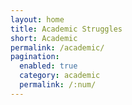 ```yaml
---
layout: home
title: Academic Struggles
short: Academic
permalink: /academic/
pagination: 
  enabled: true
  category: academic
  permalink: /:num/
---
```

